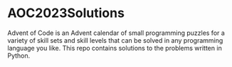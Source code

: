 # AOC2023Solutions
Advent of Code is an Advent calendar of small programming puzzles for a variety of skill sets and skill levels that can be solved in any programming language you like. This repo contains solutions to the problems written in Python.
